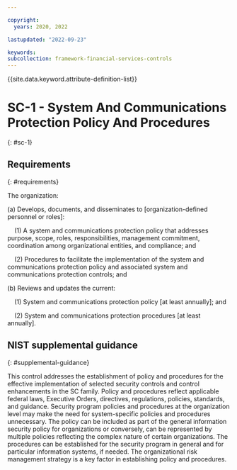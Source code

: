```yaml
---

copyright:
  years: 2020, 2022

lastupdated: "2022-09-23"

keywords: 
subcollection: framework-financial-services-controls
---
```


{{site.data.keyword.attribute-definition-list}}

# SC-1 - System And Communications Protection Policy And Procedures
{: #sc-1}

## Requirements
{: #requirements}

The organization:

(a) Develops, documents, and disseminates to [organization-defined personnel or roles]:

&nbsp;&nbsp;&nbsp;&nbsp;(1) A system and communications protection policy that addresses purpose, scope, roles, responsibilities, management commitment, coordination among organizational entities, and compliance; and

&nbsp;&nbsp;&nbsp;&nbsp;(2) Procedures to facilitate the implementation of the system and communications protection policy and associated system and communications protection controls; and

(b) Reviews and updates the current:

&nbsp;&nbsp;&nbsp;&nbsp;(1) System and communications protection policy [at least annually]; and

&nbsp;&nbsp;&nbsp;&nbsp;(2) System and communications protection procedures [at least annually].

## NIST supplemental guidance
{: #supplemental-guidance}

This control addresses the establishment of policy and procedures for the effective implementation of selected security controls and control enhancements in the SC family. Policy and procedures reflect applicable federal laws, Executive Orders, directives, regulations, policies, standards, and guidance. Security program policies and procedures at the organization level may make the need for system-specific policies and procedures unnecessary. The policy can be included as part of the general information security policy for organizations or conversely, can be represented by multiple policies reflecting the complex nature of certain organizations. The procedures can be established for the security program in general and for particular information systems, if needed. The organizational risk management strategy is a key factor in establishing policy and procedures.

